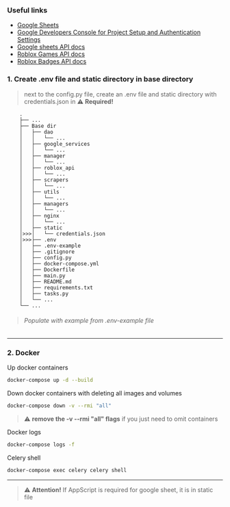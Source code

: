 ### Useful links
- [Google Sheets](https://docs.google.com/spreadsheets/d/1AXnIpDgtXLVdqnEfKFjM7bkMgSl5_tQclYWW2LYREiQ)
- [Google Developers Console for Project Setup and Authentication Settings](https://console.cloud.google.com/apis/dashboard)
- [Google sheets API docs](https://developers.google.com/sheets/api)
- [Roblox Games API docs](https://games.roblox.com/docs)
- [Roblox Badges API docs](https://badges.roblox.com/docs)

### 1. Create .env file and static directory in base directory
>  next to the config.py file, create an .env file and static directory with credentials.json in
> :warning: **Required!**
```text
    .
    ├── ...
    ├── Base dir
    │   ├── dao     
    │   │   └── ...
    │   ├── google_services
    │   │   └── ...
    │   ├── manager
    │   │   └── ...
    │   ├── roblox_api
    │   │   └── ...
    │   ├── scrapers
    │   │   └── ...
    │   ├── utils
    │   │   └── ...
    │   ├── managers
    │   │   └── ...
    │   ├── nginx
    │   │   └── ...
    │   ├── static
    │>>>│   └── credentials.json
    │>>>├── .env      
    │   ├── .env-example          
    │   ├── .gitignore
    │   ├── config.py
    │   ├── docker-compose.yml
    │   ├── Dockerfile
    │   ├── main.py 
    │   ├── README.md
    │   ├── requirements.txt
    │   ├── tasks.py
    │   └── ...
    └── ...
```
>###### Populate with example from .env-example file
---
### 2. Docker
Up docker containers
```bash
docker-compose up -d --build
```
Down docker containers with deleting all images and volumes
```bash
docker-compose down -v --rmi "all"
```
> :warning: **remove the -v --rmi "all" flags**  if you just need to omit containers

Docker logs
```bash
docker-compose logs -f
```
Celery shell
```bash
docker-compose exec celery celery shell
```
---
> :warning: **Attention!** If AppScript is required for google sheet, it is in static file
